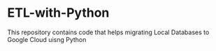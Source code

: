# ETL-with-Python
This repository contains code that helps migrating Local Databases to Google Cloud uisng Python
